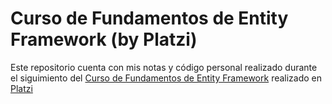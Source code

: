 # Curso de Fundamentos de Entity Framework (by Platzi)

Este repositorio cuenta con mis notas y código personal realizado durante el siguimiento del [Curso de Fundamentos de Entity Framework](https://platzi.com/cursos/entity-framework/) realizado en [Platzi](https://platzi.com/)
